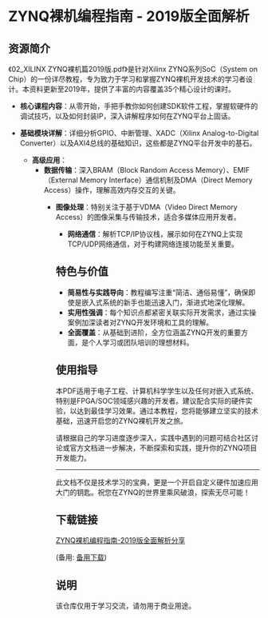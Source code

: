 # ZYNQ裸机编程指南 - 2019版全面解析

## 资源简介

《02_XILINX ZYNQ裸机篇2019版.pdf》是针对Xilinx ZYNQ系列SoC（System on Chip）的一份详尽教程，专为致力于学习和掌握ZYNQ裸机开发技术的学习者设计。本资料更新至2019年，提供了丰富的内容覆盖35个精心设计的课时。

- **核心课程内容**：从零开始，手把手教你如何创建SDK软件工程，掌握软硬件的调试技巧，以及如何封装IP，深入讲解程序如何在ZYNQ平台上固话。
- **基础模块详解**：详细分析GPIO、中断管理、XADC（Xilinx Analog-to-Digital Converter）以及AXI4总线的基础知识，这些都是ZYNQ平台开发中的基石。

  - **高级应用**：
      - **数据传输**：深入BRAM（Block Random Access Memory）、EMIF（External Memory Interface）通信机制及DMA（Direct Memory Access）操作，理解高效内存交互的关键。
          - **图像处理**：特别关注于基于VDMA（Video Direct Memory Access）的图像采集与传输技术，适合多媒体应用开发者。
              - **网络通信**：解析TCP/IP协议栈，展示如何在ZYNQ上实现TCP/UDP网络通信，对于构建网络连接功能至关重要。

              ## 特色与价值

              - **简易性与实践导向**：教程编写注重“简洁、通俗易懂”，确保即使是嵌入式系统的新手也能迅速入门，渐进式地深化理解。
              - **实用性强调**：每个知识点都紧密关联实际开发需求，通过实操案例加深读者对ZYNQ开发环境和工具的理解。
              - **全面覆盖**：从基础到进阶，全方位涵盖ZYNQ开发的重要方面，是个人学习或团队培训的理想材料。

              ## 使用指导

              本PDF适用于电子工程、计算机科学学生以及任何对嵌入式系统、特别是FPGA/SOC领域感兴趣的开发者。建议配合实际的硬件实验，以达到最佳学习效果。通过本教程，您将能够建立坚实的技术基础，迅速开启您的ZYNQ裸机开发之旅。

              请根据自己的学习进度逐步深入，实践中遇到的问题可结合社区讨论或官方文档进一步解决，不断探索和实践，提升你的ZYNQ项目开发能力。

              ---

              此文档不仅是技术学习的宝典，更是一个开启自定义硬件加速应用大门的钥匙。祝您在ZYNQ的世界里乘风破浪，探索无尽可能！

              ## 下载链接
              [ZYNQ裸机编程指南-2019版全面解析分享](https://pan.quark.cn/s/60279ca6e6d9) 

              (备用: [备用下载](https://pan.baidu.com/s/1w9cllenhr6gkqcwXayan1g?pwd=1234))

              ## 说明

              该仓库仅用于学习交流，请勿用于商业用途。
